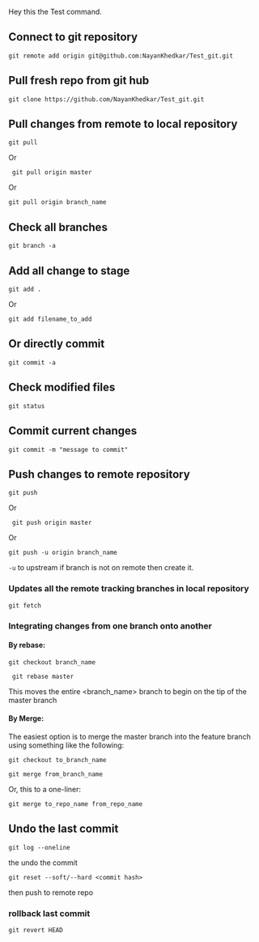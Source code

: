 Hey this the Test command.

## Connect to git repository

```git remote add origin git@github.com:NayanKhedkar/Test_git.git```

## Pull fresh repo from git hub

```git clone https://github.com/NayanKhedkar/Test_git.git```


## Pull changes from remote to local repository

```git pull ```

Or

``` git pull origin master```

Or

``` git pull origin branch_name ```
 
## Check all branches

```git branch -a```

## Add all change to stage

```git add .```
 
Or

```git add filename_to_add```

## Or directly commit

```git commit -a```

## Check modified files
```git status```

## Commit current changes 

```git commit -m "message to commit"```

## Push changes to remote repository

```git push ```

Or

``` git push origin master```

Or

``` git push -u origin branch_name ```

 ```-u``` to upstream if branch is not on remote then create it. 

### Updates all the remote tracking branches in local repository

``` git fetch ```

### Integrating changes from one branch onto another
#### By rebase:

```git checkout branch_name```

``` git rebase master```

This moves the entire <branch_name> branch to begin on the tip of the master branch

#### By Merge:

The easiest option is to merge the master branch into the feature branch using something like the following:

``` git checkout to_branch_name ```

``` git merge from_branch_name ```

Or, this to a one-liner:

```git merge to_repo_name from_repo_name```

## Undo the last commit

```git log --oneline ```

the undo the commit

```git reset --soft/--hard <commit hash> ```

then push to remote repo


### rollback last commit

```git revert HEAD```
